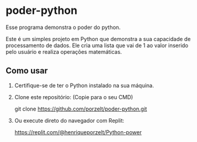 # poder-python
Esse programa demonstra o poder do python.

Este é um simples projeto em Python que demonstra a sua capacidade de processamento de dados. Ele cria uma lista que vai de 1 ao valor inserido pelo usuário e realiza operações matemáticas.

## Como usar

1. Certifique-se de ter o Python instalado na sua máquina.
2. Clone este repositório:
   (Copie para o seu CMD)
   
   git clone https://github.com/porzelt/poder-python.git

4. Ou execute direto do navegador com Replit:
   
   https://replit.com/@henriqueporzelt/Python-power
